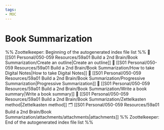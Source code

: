 ```yaml
---
tags: 
- MOC
---
```

# Book Summarization



%% Zoottelkeeper: Beginning of the autogenerated index file list  %%
📄 [[S01 Personal/050-059 Resources/59a01 Build a 2nd Brain/Book Summarization/Create an outline|Create an outline]]
📄 [[S01 Personal/050-059 Resources/59a01 Build a 2nd Brain/Book Summarization/How to take Digital Notes|How to take Digital Notes]]
📄 [[S01 Personal/050-059 Resources/59a01 Build a 2nd Brain/Book Summarization/Progressive Summarization|Progressive Summarization]]
📄 [[S01 Personal/050-059 Resources/59a01 Build a 2nd Brain/Book Summarization/Write a book summary|Write a book summary]]
📄 [[S01 Personal/050-059 Resources/59a01 Build a 2nd Brain/Book Summarization/Zettelkasten method|Zettelkasten method]]
🗂️ [[S01 Personal/050-059 Resources/59a01 Build a 2nd Brain/Book Summarization/attachments/attachments|attachments]]
%% Zoottelkeeper: End of the autogenerated index file list  %%

